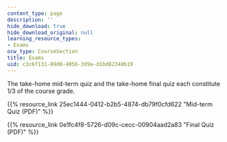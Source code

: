 ```yaml
---
content_type: page
description: ''
hide_download: true
hide_download_original: null
learning_resource_types:
- Exams
ocw_type: CourseSection
title: Exams
uid: c3c6f131-89d0-405b-3d9a-d1bd82340b19
---
```


The take-home mid-term quiz and the take-home final quiz each constitute 1/3 of the course grade.

{{% resource_link 25ec1444-0412-b2b5-4874-db79f0cfd622 "Mid-term Quiz (PDF)" %}}

{{% resource_link 0e1fc4f8-5726-d09c-cecc-00904aad2a83 "Final Quiz (PDF)" %}}
